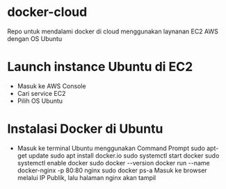 # docker-cloud
Repo untuk mendalami docker di cloud menggunakan laynanan EC2 AWS dengan OS Ubuntu
# Launch instance Ubuntu di EC2
- Masuk ke AWS Console
- Cari service EC2
- Pilih OS Ubuntu
# Instalasi Docker di Ubuntu
- Masuk ke terminal Ubuntu menggunakan Command Prompt
  sudo apt-get update
  sudo apt install docker.io
  sudo systemctl start docker
  sudo systemctl enable docker
  sudo docker --version
  docker run --name docker-nginx -p 80:80 nginx
  sudo docker ps-a
  Masuk ke browser melalui IP Publik, lalu halaman nginx akan tampil
# 
